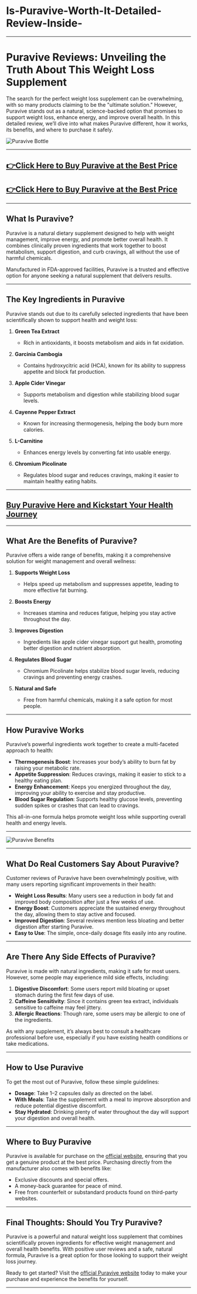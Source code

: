 # Is-Puravive-Worth-It-Detailed-Review-Inside-




---

# Puravive Reviews: Unveiling the Truth About This Weight Loss Supplement  

The search for the perfect weight loss supplement can be overwhelming, with so many products claiming to be the "ultimate solution." However, Puravive stands out as a natural, science-backed option that promises to support weight loss, enhance energy, and improve overall health. In this detailed review, we’ll dive into what makes Puravive different, how it works, its benefits, and where to purchase it safely.  

![Puravive Bottle](https://github.com/user-attachments/assets/9e779f6e-3908-44ff-b733-e06f65b30477)  

---

## [👉Click Here to Buy Puravive at the Best Price](https://tinyurl.com/bdev4nn2)  
## [👉Click Here to Buy Puravive at the Best Price](https://tinyurl.com/bdev4nn2)  

---

## What Is Puravive?  

Puravive is a natural dietary supplement designed to help with weight management, improve energy, and promote better overall health. It combines clinically proven ingredients that work together to boost metabolism, support digestion, and curb cravings, all without the use of harmful chemicals.  

Manufactured in FDA-approved facilities, Puravive is a trusted and effective option for anyone seeking a natural supplement that delivers results.  

---

## The Key Ingredients in Puravive  

Puravive stands out due to its carefully selected ingredients that have been scientifically shown to support health and weight loss:  

1. **Green Tea Extract**  
   - Rich in antioxidants, it boosts metabolism and aids in fat oxidation.  

2. **Garcinia Cambogia**  
   - Contains hydroxycitric acid (HCA), known for its ability to suppress appetite and block fat production.  

3. **Apple Cider Vinegar**  
   - Supports metabolism and digestion while stabilizing blood sugar levels.  

4. **Cayenne Pepper Extract**  
   - Known for increasing thermogenesis, helping the body burn more calories.  

5. **L-Carnitine**  
   - Enhances energy levels by converting fat into usable energy.  

6. **Chromium Picolinate**  
   - Regulates blood sugar and reduces cravings, making it easier to maintain healthy eating habits.  

---

## [Buy Puravive Here and Kickstart Your Health Journey](https://tinyurl.com/bdev4nn2)  

---

## What Are the Benefits of Puravive?  

Puravive offers a wide range of benefits, making it a comprehensive solution for weight management and overall wellness:  

1. **Supports Weight Loss**  
   - Helps speed up metabolism and suppresses appetite, leading to more effective fat burning.  

2. **Boosts Energy**  
   - Increases stamina and reduces fatigue, helping you stay active throughout the day.  

3. **Improves Digestion**  
   - Ingredients like apple cider vinegar support gut health, promoting better digestion and nutrient absorption.  

4. **Regulates Blood Sugar**  
   - Chromium Picolinate helps stabilize blood sugar levels, reducing cravings and preventing energy crashes.  

5. **Natural and Safe**  
   - Free from harmful chemicals, making it a safe option for most people.  

---

## How Puravive Works  

Puravive’s powerful ingredients work together to create a multi-faceted approach to health:  

- **Thermogenesis Boost**: Increases your body’s ability to burn fat by raising your metabolic rate.  
- **Appetite Suppression**: Reduces cravings, making it easier to stick to a healthy eating plan.  
- **Energy Enhancement**: Keeps you energized throughout the day, improving your ability to exercise and stay productive.  
- **Blood Sugar Regulation**: Supports healthy glucose levels, preventing sudden spikes or crashes that can lead to cravings.  

This all-in-one formula helps promote weight loss while supporting overall health and energy levels.  

---

![Puravive Benefits](https://github.com/user-attachments/assets/a5db1d0c-dfcf-4274-b189-06d5f644ddbc)  

---

## What Do Real Customers Say About Puravive?  

Customer reviews of Puravive have been overwhelmingly positive, with many users reporting significant improvements in their health:  

- **Weight Loss Results**: Many users see a reduction in body fat and improved body composition after just a few weeks of use.  
- **Energy Boost**: Customers appreciate the sustained energy throughout the day, allowing them to stay active and focused.  
- **Improved Digestion**: Several reviews mention less bloating and better digestion after starting Puravive.  
- **Easy to Use**: The simple, once-daily dosage fits easily into any routine.  

---

## Are There Any Side Effects of Puravive?  

Puravive is made with natural ingredients, making it safe for most users. However, some people may experience mild side effects, including:  

1. **Digestive Discomfort**: Some users report mild bloating or upset stomach during the first few days of use.  
2. **Caffeine Sensitivity**: Since it contains green tea extract, individuals sensitive to caffeine may feel jittery.  
3. **Allergic Reactions**: Though rare, some users may be allergic to one of the ingredients.  

As with any supplement, it’s always best to consult a healthcare professional before use, especially if you have existing health conditions or take medications.  

---

## How to Use Puravive  

To get the most out of Puravive, follow these simple guidelines:  

- **Dosage**: Take 1–2 capsules daily as directed on the label.  
- **With Meals**: Take the supplement with a meal to improve absorption and reduce potential digestive discomfort.  
- **Stay Hydrated**: Drinking plenty of water throughout the day will support your digestion and overall health.  

---

## Where to Buy Puravive  

Puravive is available for purchase on the [official website](https://tinyurl.com/bdev4nn2), ensuring that you get a genuine product at the best price. Purchasing directly from the manufacturer also comes with benefits like:  

- Exclusive discounts and special offers.  
- A money-back guarantee for peace of mind.  
- Free from counterfeit or substandard products found on third-party websites.  

---

## Final Thoughts: Should You Try Puravive?  

Puravive is a powerful and natural weight loss supplement that combines scientifically proven ingredients for effective weight management and overall health benefits. With positive user reviews and a safe, natural formula, Puravive is a great option for those looking to support their weight loss journey.  

Ready to get started? Visit the [official Puravive website](https://tinyurl.com/bdev4nn2) today to make your purchase and experience the benefits for yourself.  

---
